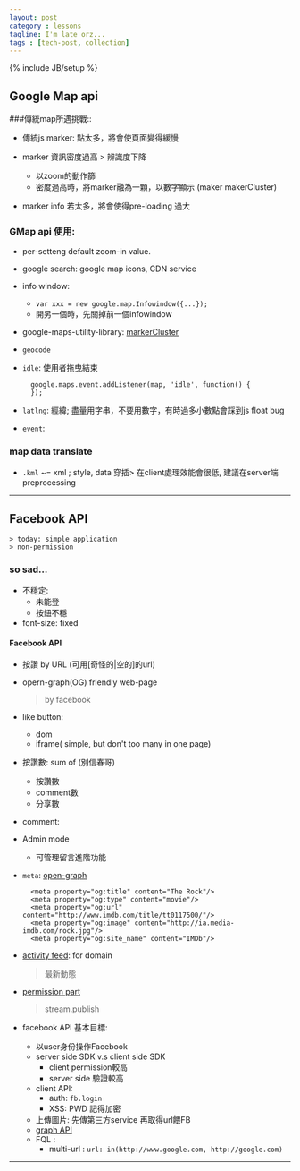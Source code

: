 ```yaml
---
layout: post
category : lessons
tagline: I'm late orz...
tags : [tech-post, collection]
---
```

{% include JB/setup %}

## Google Map api

###傳統map所遇挑戰::
+ 傳統js marker: 點太多，將會使頁面變得緩慢
+ marker 資訊密度過高 > 辨識度下降
    + 以zoom的動作篩
    + 密度過高時，將marker融為一顆，以數字顯示 (maker makerCluster)

+ marker info 若太多，將會使得pre-loading 過大

### GMap api 使用:
+ per-setteng default zoom-in value.
+ google search: google map icons,  CDN service
+ info window:
    - `var xxx = new google.map.Infowindow({...});`
    - 開另一個時，先關掉前一個infowindow
+ google-maps-utility-library:  [markerCluster][makerCluster]
+ `geocode`
+ `idle`: 使用者拖曳結束

        google.maps.event.addListener(map, 'idle', function() {
        });
+ `latlng`: 經緯; 盡量用字串，不要用數字，有時過多小數點會踩到js float bug
+ `event`:

### map data translate
+ `.kml` ~= xml ; style, data 穿插> 在client處理效能會很低, 建議在server端preprocessing

---

## Facebook API
    > today: simple application
    > non-permission

### so sad...
+ 不穩定:
    - 未能登
    - 按鈕不穩
+ font-size: fixed

#### Facebook API
+ 按讚 by URL (可用[奇怪的|空的]的url)
+ opern-graph(OG) friendly web-page
    > by facebook
+ like button:
    + dom
    + iframe( simple, but don't too many in one page)
+ 按讚數: sum of (別信春哥)
    + 按讚數
    + comment數
    + 分享數
+ comment:
+ Admin mode
    - 可管理留言進階功能
+ `meta`: [open-graph ][fb-og]

        <meta property="og:title" content="The Rock"/>
        <meta property="og:type" content="movie"/>
        <meta property="og:url" content="http://www.imdb.com/title/tt0117500/"/>
        <meta property="og:image" content="http://ia.media-imdb.com/rock.jpg"/>
        <meta property="og:site_name" content="IMDb"/>

+ [activity feed][fbfeed]: for domain
    > 最新動態

+ [permission part][fb-permission]
    > stream.publish

+ facebook API 基本目標:
    + 以user身份操作Facebook
    + server side SDK v.s client side SDK
        - client permission較高
        - server side 驗證較高
    + client API:
        - auth: `fb.login`
        - XSS: PWD 記得加密
    + 上傳圖片: 先傳第三方service 再取得url餵FB
    + [graph API][fb-graph-api]
    + FQL :
        - multi-url : `url: in(http://www.google.com, http://google.com)`

---

[makerCluster]: https://developers.google.com/maps/articles/toomanymarkers?hl=zh-tw "google map api"
[fbfeed]: http://developers.facebook.com/docs/reference/plugins/activity/ "facebook Activity Feed"
[fb-og]: http://developers.facebook.com/docs/opengraphprotocol/
[fb-permission]: http://developers.facebook.com/docs/reference/login/#permissions
[fb-graph-api]: http://developers.facebook.com/tools/explorer